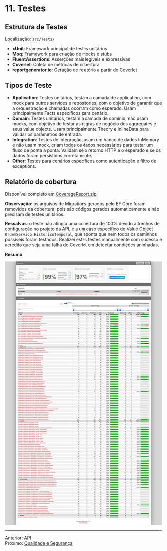 # 11. Testes

## Estrutura de Testes
Localização: `src/Tests/`
- **xUnit**: Framework principal de testes unitários
- **Moq**: Framework para criação de mocks e stubs
- **FluentAssertions**: Asserções mais legíveis e expressivas
- **Coverlet**: Coleta de métricas de cobertura
- **reportgenerator.io**: Geração de relatório a partir do Coverlet

## Tipos de Teste

- **Application**: Testes unitários, testam a camada de application, com mock para outros services e repositories, com o objetivo de garantir que a orquestração e chamadas ocorram como esperado. Usam principalmente Facts específicos para cenário.
- **Domain**: Testes unitários, testam a camada de domínio, não usam mocks, com objetivo de testar as regras de negócio dos aggregates e seus value objects. Usam principalmente Theory e InlineData para validar os parâmetros de entrada.
- **Integration**: Testes de integração, usam um banco de dados InMemory e não usam mock, criam todos os dados necessários para testar um fluxo de ponta a ponta. Validam se o retorno HTTP é o esperado e se os dados foram persistidos corretamente.
- **Other**: Testes para cenários específicos como autenticação e filtro de exceptions.

## Relatório de cobertura

Disponível completo em [CoverageReport.zip](attachments/CoverageReport.zip).

**Observação**: os arquivos de Migrations gerados pelo EF Core foram removidos da cobertura, pois são códigos gerados automaticamente e não precisam de testes unitários. 

**Ressalvas**: o teste não atingiu uma cobertura de 100% devido a trechos de configuração no projeto da API, e a um caso específico do Value Object `OrdemServico.HistoricoTemporal`, que aponta que nem todos os caminhos possíveis foram testados. Realizei estes testes manualmente com sucesso e acredito que seja uma falha do Coverlet em detectar condições aninhadas.

**Resumo**

![Relatório de cobertura de testes - resumo](attachments/relatorio_cobertura_resumo.png)

---
Anterior: [API](10_api.md)  
Próximo: [Qualidade e Segurança](12_qualidade_seguranca.md)
